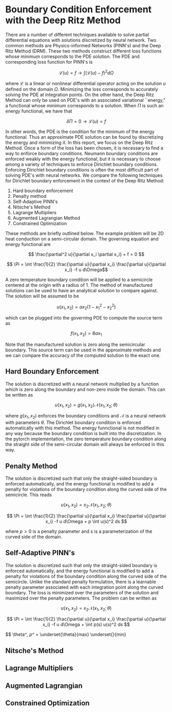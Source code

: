 # Boundary Condition Enforcement with the Deep Ritz Method

There are a number of different techniques available to solve partial differential equations with solutions discretized by neural network. Two common methods are Physics-informed Networks (PINN's) and the Deep Ritz Method (DRM). These two methods construct different loss functions whose minimum corresponds to the PDE solution. The PDE and corresponding loss function for PINN's is

$$ \mathcal{L}(u) =f \rightarrow \int \Big( \mathcal{L}(u) - f \Big)^2 d\Omega$$ 

where $\mathcal{L}$ is a linear or nonlinear differential operator acting on the solution $u$ defined on the domain $\Omega$. Minimizing the loss corresponds to accurately solving the PDE at integration points. On the other hand, the Deep Ritz Method can only be used on PDE's with an associated variational ``energy," a functional whose minimum corresponds to a solution. When $\Pi$ is such an energy functional, we have that

$$ \delta \Pi = 0 \rightarrow \mathcal{L}(u) = f $$

In other words, the PDE is the condition for the minimum of the energy functional. Thus an approximate PDE solution can be found by discretizing the energy and minimizing it. In this report, we focus on the Deep Ritz Method. Once a form of the loss has been chosen, it is necessary to find a way to enforce boundary conditions. Neumann boundary conditions are enforced weakly with the energy functional, but it is necessary to choose among a variety of techniques to enforce Dirichlet boundary conditions. Enforcing Dirichlet boundary conditions is often the most difficult part of solving PDE's with neural networks. We compare the following techniques for Dirichlet boundary enforcement in the context of the Deep Ritz Method:

1. Hard boundary enforcement
2. Penalty method
3. Self-Adaptive PINN's
4. Nitsche's Method
5. Lagrange Multipliers
6. Augmented Lagrangian Method
7. Constrained Optimization

These methods are briefly outlined below. The example problem will be 2D heat conduction on a semi-circular domain. The governing equation and energy functional are

$$ \frac{\partial^2 u}{\partial x_i \partial x_i}  + f = 0 $$

$$ \Pi = \int \frac{1}{2} \frac{\partial u}{\partial x_i} \frac{\partial u}{\partial x_i} -f u d\Omega$$

A zero temperature boundary condition will be applied to a semicircle centered at the origin with a radius of 1. The method of manufactured solutions can be used to have an analytical solution to compare against. The solution will be assumed to be 

$$ u(x_1,x_2) = a x_2(1-x_1^2-x_2^2) $$

which can be plugged into the governing PDE to compute the source term as

$$ f(x_1,x_2) = 8ax_1 $$

Note that the manufactured solution is zero along the semicircular boundary. This source term can be used in the approximate methods and we can compare the accuracy of the computed solution to the exact one. 

## Hard Boundary Enforcement

The solution is discretized with a neural network multiplied by a function which is zero along the boundary and non-zero inside the domain. This can be written as

$$ u(x_1,x_2) = g(x_1,x_2) \mathcal{N}(x_1,x_2;\theta) $$

where $g(x_1,x_2)$ enforces the boundary conditions and $\mathcal{N}$ is a neural network with parameters $\theta$. The Dirichlet boundary condition is enforced automatically with this method. The energy funnctional is not modified in any way because the boundary condition is built into the discretization. In the pytorch implementation, the zero temperature boundary condition along the straight side of the semi-circular domain will always be enforced in this way.

## Penalty Method

The solution is discretized such that only the straight-sided boundary is enforced automatically, and the energy functional is modified to add a penalty for violations of the boundary condition along the curved side of the semicircle. This reads

$$ u(x_1,x_2) = x_2 \mathcal{N}(x_1,x_2;\theta) $$

$$ \Pi = \int \frac{1}{2} \frac{\partial u}{\partial x_i} \frac{\partial u}{\partial x_i} -f u d\Omega + p \int u(s)^2 ds $$

where $p>0$ is a penalty parameter and $s$ is a parameterization of the curved side of the domain.

## Self-Adaptive PINN's

The solution is discretized such that only the straight-sided boundary is enforced automatically, and the energy functional is modified to add a penalty for violations of the boundary condition along the curved side of the semicircle. Unlike the standard penalty formulation, there is a learnable penalty parameter associated with each integration point along the curved boundary. The loss is minimized over the parameters of the solution and maximized over the penalty parameters. The problem can be written as

$$ u(x_1,x_2) = x_2 \mathcal{N}(x_1,x_2;\theta) $$

$$ \Pi = \int \frac{1}{2} \frac{\partial u}{\partial x_i} \frac{\partial u}{\partial x_i} -f u d\Omega + \int p(s) u(s)^2 ds $$

$$ \theta^*, p^* = \underset{\theta}{max} \underset{}{min}

## Nitsche's Method

## Lagrange Multipliers

## Augmented Lagrangian

## Constrained Optimization
